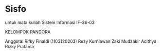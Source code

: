 Sisfo
=====

untuk mata kuliah Sistem Informasi IF-36-03

KELOMPOK PANDORA

Anggota:
Rifky Finaldi (1103120203)
Rezy Kurniawan
Zaki Mudzakir
Adithya Rizky Pratama
